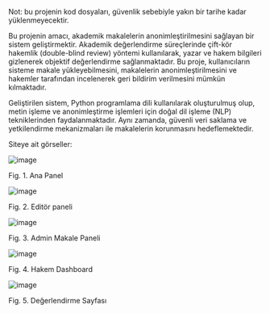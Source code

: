 Not: bu projenin kod dosyaları, güvenlik sebebiyle yakın bir tarihe kadar yüklenmeyecektir.

Bu projenin amacı, akademik makalelerin anonimleştirilmesini sağlayan bir sistem geliştirmektir. 
Akademik değerlendirme süreçlerinde çift-kör hakemlik (double-blind review) yöntemi kullanılarak, 
yazar ve hakem bilgileri gizlenerek objektif değerlendirme sağlanmaktadır. Bu proje, kullanıcıların
sisteme makale yükleyebilmesini, makalelerin anonimleştirilmesini ve hakemler tarafından incelenerek
geri bildirim verilmesini mümkün kılmaktadır.

Geliştirilen sistem, Python programlama dili kullanılarak oluşturulmuş olup, metin işleme ve 
anonimleştirme işlemleri için doğal dil işleme (NLP) tekniklerinden faydalanmaktadır. Aynı zamanda, 
güvenli veri saklama ve yetkilendirme mekanizmaları ile makalelerin korunmasını hedeflemektedir.

Siteye ait görseller:


![image](https://github.com/user-attachments/assets/68cb2036-23c6-455a-abaa-9cb67b72be10)

Fig. 1. Ana Panel


![image](https://github.com/user-attachments/assets/d01f85a8-68ae-45c7-8cdb-380a4ea05328)


Fig. 2. Editör paneli


![image](https://github.com/user-attachments/assets/777f2741-e062-4b36-8d39-fc25d6065611)

Fig. 3. Admin Makale Paneli

![image](https://github.com/user-attachments/assets/e1746c65-51e7-49df-b24c-b78079ed064c)

 
Fig. 4. Hakem Dashboard


![image](https://github.com/user-attachments/assets/64d284af-f4a2-4890-b845-5837abfd54ec)

Fig. 5. Değerlendirme Sayfası




